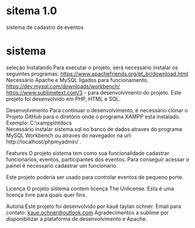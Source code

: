 # sitema 1.0
sistema de cadastro de eventos
# sistema
seleção
Instalando
Para executar o projeto, será necessário instalar os seguintes programas:
https://www.apachefriends.org/pt_br/download.html
Necessário Apache e MySQL ligados para funcionamento.
https://dev.mysql.com/downloads/workbench/
https://www.sublimetext.com/3 - para desenvolvimento do projeto.
Este projeto foi desenvolvido em PHP, HTML e  SQL.

Desenvolvimento
Para continuar o desenvolvimento, é necessário clonar o Projeto  GitHub para o diretório onde o programa XAMPP esta instalado.
Exemplo:
C:\xampp\htdocs\
Necessário instalar sistema.sql no banco de dados atraves do programa MySQL Workbench ou atraves do navegador na url: http://localhost/phpmyadmin/ .


Features
O projeto sistema tem como sua funcionalidade cadastrar funcionarios, eventos, participantes dos eventos.
Para conseguir acessar o painel é necessario cadastrar um funcionario.

Este projeto poderia ser usado para controlar eventos de pequeno porte.

Licença
O projeto sistema contem licença The Unlicense.
Esta é uma licença livre para quais quer fins.

Autoria
Este projeto foi desenvolvido por kauê taylan ochner.
Email para contato: kaue.ochner@outlook.com
Agradecimentos a sublime por disponibilizar a plataforma de desenvolvimento e Apache.
